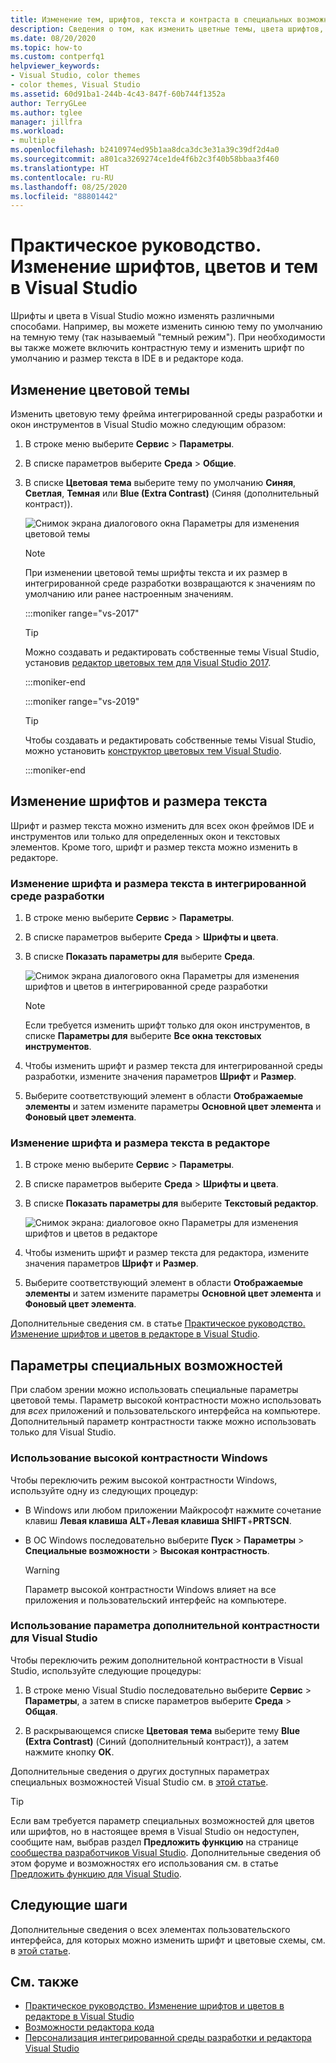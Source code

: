 ```yaml
---
title: Изменение тем, шрифтов, текста и контраста в специальных возможностях
description: Сведения о том, как изменить цветные темы, цвета шрифтов, размер текста и включить контрастные цвета в Visual Studio для удобства использования, с помощью специальных возможностей.
ms.date: 08/20/2020
ms.topic: how-to
ms.custom: contperfq1
helpviewer_keywords:
- Visual Studio, color themes
- color themes, Visual Studio
ms.assetid: 60d91ba1-244b-4c43-847f-60b744f1352a
author: TerryGLee
ms.author: tglee
manager: jillfra
ms.workload:
- multiple
ms.openlocfilehash: b2410974ed95b1aa8dca3dc3e31a39c39df2d4a0
ms.sourcegitcommit: a801ca3269274ce1de4f6b2c3f40b58bbaa3f460
ms.translationtype: HT
ms.contentlocale: ru-RU
ms.lasthandoff: 08/25/2020
ms.locfileid: "88801442"
---
```

# <a name="how-to-change-fonts-colors-and-themes-in-visual-studio"></a>Практическое руководство. Изменение шрифтов, цветов и тем в Visual Studio

Шрифты и цвета в Visual Studio можно изменять различными способами. Например, вы можете изменить синюю тему по умолчанию на темную тему (так называемый "темный режим"). При необходимости вы также можете включить контрастную тему и изменить шрифт по умолчанию и размер текста в IDE в и редакторе кода.

## <a name="change-the-color-theme"></a>Изменение цветовой темы

Изменить цветовую тему фрейма интегрированной среды разработки и окон инструментов в Visual Studio можно следующим образом:

1. В строке меню выберите **Сервис** > **Параметры**.

1. В списке параметров выберите **Среда** > **Общие**.

1. В списке **Цветовая тема** выберите тему по умолчанию **Синяя**, **Светлая**, **Темная** или **Blue (Extra Contrast)** (Синяя (дополнительный контраст)).

   ![Снимок экрана диалогового окна Параметры для изменения цветовой темы](media/fonts-colors-theme.png "Снимок экрана диалогового окна Параметры для изменения цветовой темы")

    > [!NOTE]
    > При изменении цветовой темы шрифты текста и их размер в интегрированной среде разработки возвращаются к значениям по умолчанию или ранее настроенным значениям.

    :::moniker range="vs-2017"

    > [!TIP]
    > Можно создавать и редактировать собственные темы Visual Studio, установив [редактор цветовых тем для Visual Studio 2017](https://marketplace.visualstudio.com/items?itemName=VisualStudioPlatformTeam.VisualStudio2017ColorThemeEditor).

    :::moniker-end

    :::moniker range="vs-2019"

    > [!TIP]
    > Чтобы создавать и редактировать собственные темы Visual Studio, можно установить [конструктор цветовых тем Visual Studio](https://marketplace.visualstudio.com/items?itemName=ms-madsk.ColorThemeDesigner).

    :::moniker-end

## <a name="change-fonts-and-text-size"></a>Изменение шрифтов и размера текста

Шрифт и размер текста можно изменить для всех окон фреймов IDE и инструментов или только для определенных окон и текстовых элементов. Кроме того, шрифт и размер текста можно изменить в редакторе.

### <a name="to-change-the-font-and-text-size-in-the-ide"></a>Изменение шрифта и размера текста в интегрированной среде разработки

1. В строке меню выберите **Сервис** > **Параметры**.

1. В списке параметров выберите **Среда** > **Шрифты и цвета**.

1. В списке **Показать параметры для** выберите **Среда**.

   ![Снимок экрана диалогового окна Параметры для изменения шрифтов и цветов в интегрированной среде разработки](media/fonts-colors-environment.png "Снимок экрана диалогового окна Параметры для изменения шрифтов и цветов в интегрированной среде разработки")

    > [!NOTE]
    > Если требуется изменить шрифт только для окон инструментов, в списке **Параметры для** выберите **Все окна текстовых инструментов**.

1. Чтобы изменить шрифт и размер текста для интегрированной среды разработки, измените значения параметров **Шрифт** и **Размер**.

1. Выберите соответствующий элемент в области **Отображаемые элементы** и затем измените параметры **Основной цвет элемента** и **Фоновый цвет элемента**.

### <a name="to-change-the-font-and-text-size-in-the-editor"></a>Изменение шрифта и размера текста в редакторе

1. В строке меню выберите **Сервис** > **Параметры**.

1. В списке параметров выберите **Среда** > **Шрифты и цвета**.

1. В списке **Показать параметры для** выберите **Текстовый редактор**.

   ![Снимок экрана: диалоговое окно Параметры для изменения шрифтов и цветов в редакторе](media/fonts-colors-text-editor.png "Снимок экрана: диалоговое окно Параметры для изменения шрифтов и цветов в редакторе")

1. Чтобы изменить шрифт и размер текста для редактора, измените значения параметров **Шрифт** и **Размер**.

1. Выберите соответствующий элемент в области **Отображаемые элементы** и затем измените параметры **Основной цвет элемента** и **Фоновый цвет элемента**.

Дополнительные сведения см. в статье [Практическое руководство. Изменение шрифтов и цветов в редакторе в Visual Studio](../ide/reference/how-to-change-fonts-and-colors-in-the-editor.md).

## <a name="accessibility-options"></a>Параметры специальных возможностей

При слабом зрении можно использовать специальные параметры цветовой темы. Параметр высокой контрастности можно использовать для *всех* приложений и пользовательского интерфейса на компьютере. Дополнительный параметр контрастности также можно использовать только для Visual Studio.

### <a name="use-windows-high-contrast"></a>Использование высокой контрастности Windows

Чтобы переключить режим высокой контрастности Windows, используйте одну из следующих процедур:

- В Windows или любом приложении Майкрософт нажмите сочетание клавиш **Левая клавиша ALT**+**Левая клавиша SHIFT**+**PRTSCN**.

- В ОС Windows последовательно выберите **Пуск** > **Параметры** > **Специальные возможности** > **Высокая контрастность**.

    > [!WARNING]
    > Параметр высокой контрастности Windows влияет на все приложения и пользовательский интерфейс на компьютере.

### <a name="use-visual-studio-extra-contrast"></a>Использование параметра дополнительной контрастности для Visual Studio

Чтобы переключить режим дополнительной контрастности в Visual Studio, используйте следующие процедуры:

1. В строке меню Visual Studio последовательно выберите **Сервис** > **Параметры**, а затем в списке параметров выберите **Среда** > **Общая**.

1. В раскрывающемся списке **Цветовая тема** выберите тему **Blue (Extra Contrast)** (Синий (дополнительный контраст)), а затем нажмите кнопку **ОК**.

Дополнительные сведения о других доступных параметрах специальных возможностей Visual Studio см. в [этой статье](../ide/reference/accessibility-features-of-visual-studio.md).

> [!TIP]
> Если вам требуется параметр специальных возможностей для цветов или шрифтов, но в настоящее время в Visual Studio он недоступен, сообщите нам, выбрав раздел **Предложить функцию** на странице [сообщества разработчиков Visual Studio](https://developercommunity.visualstudio.com/). Дополнительные сведения об этом форуме и возможностях его использования см. в статье [Предложить функцию для Visual Studio](../ide/suggest-a-feature.md).

## <a name="next-steps"></a>Следующие шаги

Дополнительные сведения о всех элементах пользовательского интерфейса, для которых можно изменить шрифт и цветовые схемы, см. в [этой статье](../ide/reference/fonts-and-colors-environment-options-dialog-box.md).

## <a name="see-also"></a>См. также

- [Практическое руководство. Изменение шрифтов и цветов в редакторе в Visual Studio](../ide/reference/how-to-change-fonts-and-colors-in-the-editor.md)
- [Возможности редактора кода](../ide/writing-code-in-the-code-and-text-editor.md)
- [Персонализация интегрированной среды разработки и редактора Visual Studio](../ide/quickstart-personalize-the-ide.md)